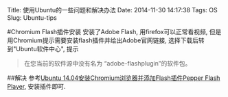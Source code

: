Title: 使用Ubuntu的一些问题和解决办法 
Date: 2014-11-30 14:17:38
Tags: OS
Slug: Ubuntu-tips

#Chromium Flash插件安装
安装了Adobe Flash, 用firefox可以正常看视频, 但是用Chromium提示需要安装flash插件并给出Adobe官网链接, 选择下载后转到"Ubuntu软件中心", 提示

>在您当前的软件源中没有名为 “adobe-flashplugin”的软件包。

##解决
参考[Ubuntu 14.04安装Chromium浏览器并添加Flash插件Pepper Flash Player](http://www.linuxidc.com/Linux/2014-05/101095.htm), 安装插件即可.
